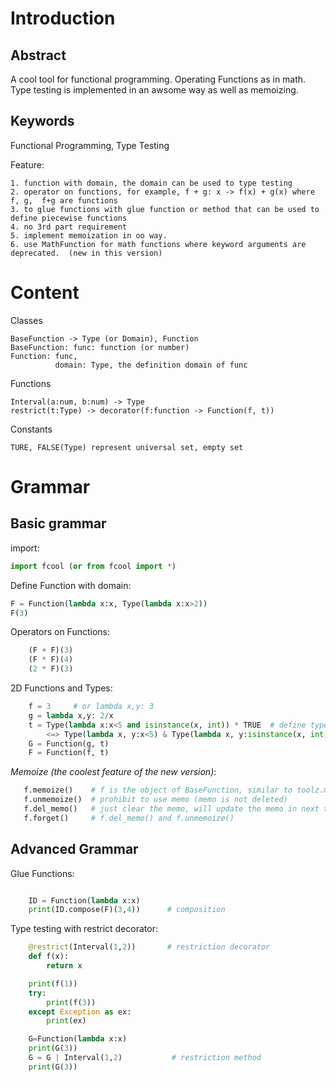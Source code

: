 Introduction
=============

Abstract
----------
A cool tool for functional programming. Operating Functions as in math. Type testing is implemented in an awsome way as well as memoizing.

Keywords
----------
Functional Programming, Type Testing

Feature:

    1. function with domain, the domain can be used to type testing
    2. operator on functions, for example, f + g: x -> f(x) + g(x) where f, g,  f+g are functions
    3. to glue functions with glue function or method that can be used to define piecewise functions
    4. no 3rd part requirement 
    5. implement memoization in oo way.
    6. use MathFunction for math functions where keyword arguments are deprecated.  (new in this version)


Content
=========

Classes

    BaseFunction -> Type (or Domain), Function
    BaseFunction: func: function (or number)
    Function: func,
              domain: Type, the definition domain of func

Functions

    Interval(a:num, b:num) -> Type
    restrict(t:Type) -> decorator(f:function -> Function(f, t))

Constants

    TURE, FALSE(Type) represent universal set, empty set

Grammar
=========

Basic grammar
-------------

import:

```python
import fcool (or from fcool import *)
```

Define Function with domain:

```python
F = Function(lambda x:x, Type(lambda x:x>2))
F(3)
```

Operators on Functions:

```python
    (F + F)(3)
    (F * F)(4)
    (2 * F)(3)
```

2D Functions and Types:

```python
    f = 3     # or lambda x,y: 3
    g = lambda x,y: 2/x
    t = Type(lambda x:x<5 and isinstance(x, int)) * TRUE  # define type(domain) and functions on it
        <=> Type(lambda x, y:x<5) & Type(lambda x, y:isinstance(x, int))
    G = Function(g, t)
    F = Function(f, t)
```

*Memoize (the coolest feature of the new version)*:

```python   
   f.memoize()    # f is the object of BaseFunction, similar to toolz.memoize(f)
   f.unmemoize()  # prohibit to use memo (memo is not deleted)
   f.del_memo()   # just clear the memo, will update the memo in next time
   f.forget()     # f.del_memo() and f.unmemoize()
```

Advanced Grammar
----------------

Glue Functions:

```python    print(G.glue(F)(3,4), glue(G, F)(3,4))    # glue functions

    ID = Function(lambda x:x)
    print(ID.compose(F)(3,4))      # composition
```

Type testing with restrict decorator:

```python
    @restrict(Interval(1,2))       # restriction decorator
    def f(x):
        return x

    print(f(1))
    try:
        print(f(3))
    except Exception as ex:
        print(ex)

    G=Function(lambda x:x)
    print(G(3))
    G = G | Interval(1,2)           # restriction method   
    print(G(3))
```
